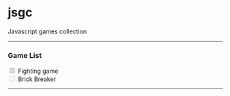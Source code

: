 # jsgc

Javascript games collection

---

### Game List

<input type="checkbox" disabled checked /> Fighting game <br>
<input type="checkbox" disabled /> Brick Breaker <br>

---
